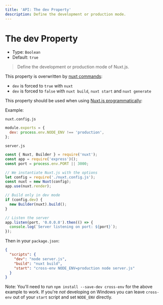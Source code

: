 ```yaml
---
title: 'API: The dev Property'
description: Define the development or production mode.
---
```


# The dev Property

- Type: `Boolean`
- Default: `true`

> Define the development or production mode of Nuxt.js.

This property is overwritten by [nuxt commands](/guide/commands):

- `dev` is forced to `true` with `nuxt`
- `dev` is forced to `false` with `nuxt build`, `nuxt start` and `nuxt generate`

This property should be used when using [Nuxt.js programmatically](/api/nuxt):

Example:

`nuxt.config.js`

```js
module.exports = {
  dev: process.env.NODE_ENV !== 'production',
};
```

`server.js`

```js
const { Nuxt, Builder } = require('nuxt');
const app = require('express')();
const port = process.env.PORT || 3000;

// We instantiate Nuxt.js with the options
let config = require('./nuxt.config.js');
const nuxt = new Nuxt(config);
app.use(nuxt.render);

// Build only in dev mode
if (config.dev) {
  new Builder(nuxt).build();
}

// Listen the server
app.listen(port, '0.0.0.0').then(() => {
  console.log(`Server listening on port: ${port}`);
});
```

Then in your `package.json`:

```json
{
  "scripts": {
    "dev": "node server.js",
    "build": "nuxt build",
    "start": "cross-env NODE_ENV=production node server.js"
  }
}
```

Note: You'll need to run `npm install --save-dev cross-env` for the above example to work. If you're _not_ developing on Windows you can leave `cross-env` out of your `start` script and set `NODE_ENV` directly.
